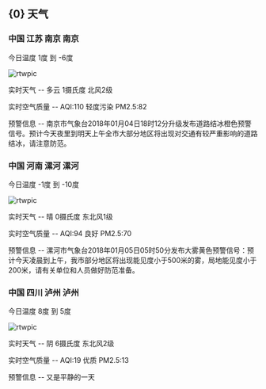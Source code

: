 ## {0} 天气
### 中国 江苏 南京 南京

今日温度 1度 到 -6度

![rtwpic](http://app1.showapi.com/weather/icon/day/01.png)

实时天气 -- 多云 1摄氏度 北风2级

实时空气质量 -- AQI:110 轻度污染 PM2.5:82

预警信息 -- 南京市气象台2018年01月04日18时12分升级发布道路结冰橙色预警信号。预计今天夜里到明天上午全市大部分地区将出现对交通有较严重影响的道路结冰，请注意防范。
    
### 中国 河南 漯河 漯河

今日温度 -1度 到 -10度

![rtwpic](http://app1.showapi.com/weather/icon/day/00.png)

实时天气 -- 晴 0摄氏度 东北风1级

实时空气质量 -- AQI:94 良好 PM2.5:70

预警信息 -- 漯河市气象台2018年01月05日05时50分发布大雾黄色预警信号：预计今天凌晨到上午，我市部分地区将出现能见度小于500米的雾，局地能见度小于200米，请有关单位和人员做好防范准备。
    
### 中国 四川 泸州 泸州

今日温度 8度 到 5度

![rtwpic](http://app1.showapi.com/weather/icon/day/02.png)

实时天气 -- 阴 6摄氏度 东北风2级

实时空气质量 -- AQI:19 优质 PM2.5:13

预警信息 -- 又是平静的一天
    